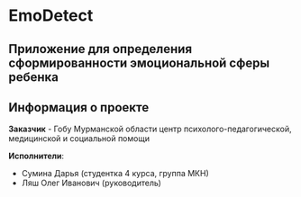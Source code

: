 # EmoDetect

## Приложение для определения сформированности эмоциональной сферы ребенка

## Информация о проекте 

**Заказчик** - Гобу Мурманской области центр психолого-педагогической, медицинской и социальной помощи

**Исполнители**:

* Сумина Дарья (студентка 4 курса, группа МКН)
* Ляш Олег Иванович (руководитель)